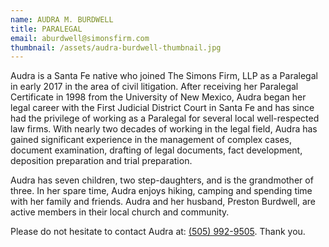```yaml
---
name: AUDRA M. BURDWELL
title: PARALEGAL
email: aburdwell@simonsfirm.com
thumbnail: /assets/audra-burdwell-thumbnail.jpg
---
```

Audra is a Santa Fe native who joined The Simons Firm, LLP as a Paralegal in early 2017 in the area of civil litigation. After receiving her Paralegal Certificate in 1998 from the University of New Mexico, Audra began her legal career with the First Judicial District Court in Santa Fe and has since had the privilege of working as a Paralegal for several local well-respected law firms. With nearly two decades of working in the legal field, Audra has gained significant experience in the management of complex cases, document examination, drafting of legal documents, fact development, deposition preparation and trial preparation.

Audra has seven children, two step-daughters, and is the grandmother of three. In her spare time, Audra enjoys hiking, camping and spending time with her family and friends. Audra and her husband, Preston Burdwell, are active members in their local church and community.

Please do not hesitate to contact Audra at: [(505) 992-9505](tel:1-505-992-9505). Thank you.
